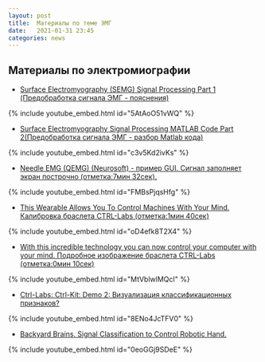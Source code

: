 ```yaml
---
layout: post
title:  Материалы по теме ЭМГ
date:   2021-01-31 23:45
categories: news
---
```

## Материалы по электромиографии
* [Surface Electromyography (SEMG) Signal Processing Part 1 (Предобработка сигнала ЭМГ - пояснения)](https://www.youtube.com/watch?v=5AtAoO51vWQ&t=0s)

{% include youtube_embed.html id="5AtAoO51vWQ" %}

* [Surface Electromyography Signal Processing MATLAB Code Part 2(Предобработка сигнала ЭМГ - разбор Matlab кода)](https://www.youtube.com/watch?v=c3v5Kd2ivKs&t=0s)

{% include youtube_embed.html id="c3v5Kd2ivKs" %}

* [Needle EMG (QEMG) (Neurosoft) - пример GUI. Сигнал заполняет экран построчно (отметка:7мин 32сек).](https://www.youtube.com/watch?v=FMBsPjqsHfg&t=452s)

{% include youtube_embed.html id="FMBsPjqsHfg" %}

* [This Wearable Allows You To Control Machines With Your Mind. Калибровка браслета CTRL-Labs (отметка:1мин 40сек)](https://www.youtube.com/watch?v=oD4efk8T2X4&list=WL&index=3&t=113s)

{% include youtube_embed.html id="oD4efk8T2X4" %}

* [With this incredible technology you can now control your computer with your mind. Подробное изображение браслета CTRL-Labs (отметка:0мин 10сек)](https://www.youtube.com/watch?v=MtVblwlMQcI)

{% include youtube_embed.html id="MtVblwlMQcI" %}

* [Ctrl-Labs: Ctrl-Kit: Demo 2: Визуализация классификационных признаков?](https://www.youtube.com/watch?v=8ENo4JcTFV0)

{% include youtube_embed.html id="8ENo4JcTFV0" %}

* [Backyard Brains. Signal Classification to Control Robotic Hand.](https://www.youtube.com/watch?v=0eoGGj9SDeE)

{% include youtube_embed.html id="0eoGGj9SDeE" %}



